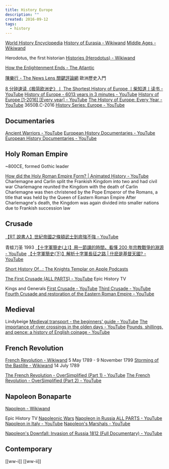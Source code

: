 ```yaml
---
title: History Europe
description: ""
created: 2016-09-12
tags:
  - history
---
```


[World History Encyclopedia](https://www.worldhistory.org/)
[History of Eurasia - Wikiwand](https://www.wikiwand.com/en/History_of_Eurasia)
[Middle Ages - Wikiwand](https://www.wikiwand.com/en/Middle_Ages)

Herodotus, the first historian
[Histories (Herodotus) - Wikiwand](<https://www.wikiwand.com/en/Histories_(Herodotus)>)

[How the Enlightenment Ends - The Atlantic](https://www.theatlantic.com/magazine/archive/2018/06/henry-kissinger-ai-could-mean-the-end-of-human-history/559124/)

[陳樂行 - The News Lens 關鍵評論網](https://www.thenewslens.com/author/Henry%20Chan) 歐洲歷史入門

[8 分钟速读《极简欧洲史》丨 The Shortest History of Europe 丨柴知道丨读书 - YouTube](https://www.youtube.com/watch?v=jBwHvGZZ7wk)
[History of Europe - 6013 years in 3 minutes - YouTube](https://www.youtube.com/watch?v=uxDyJ_6N-6A)
[History of Europe [1-2016] [Every year] - YouTube](https://www.youtube.com/watch?v=gn6mYygyxQk)
[The History of Europe: Every Year - YouTube](https://www.youtube.com/watch?v=oWWLECJnylM) 3650B.C-2016
[History Series: Europe - YouTube](https://www.youtube.com/playlist?list=PLEpnbGLPDdmFsiqrVYz-IeGrlYGqZn_Mx)

## Documentaries

[Ancient Warriors - YouTube](https://www.youtube.com/playlist?list=PLFxVdVoTuIGx-pGdeAc5rRTQRj1Sbp-MP)
[European History Documentaries - YouTube](https://www.youtube.com/playlist?list=PLOArLjRj3ekoq7K2ublcB5XGnnxMxAjWm)
[European History Documentaries - YouTube](https://www.youtube.com/playlist?list=PLFXjUhgSe6nnyKqYMmEmIbwaO024JE80v)

## Holy Roman Empire

~800CE, formed Gothic leader

[How did the Holy Roman Empire Form? | Animated History - YouTube](https://www.youtube.com/watch?v=0PN9f1Sz3bc)
Charlemagne and Carlin split the Frankish Kingdom into two and had civil war
Charlemagne reunited the Kingdom with the death of Carlin
Charlemagne was then christened by the Pope Emperor of the Romans, a title that was held by the Queen of Eastern Roman Empire
After Charlemagne's death, the Kingdom was again divided into smaller nations due to Frankish succession law

## Crusade

[【RT 說書人】世紀帝國之條頓武士到底強不強 - YouTube](https://www.youtube.com/watch?v=CuXCDBr5xB0)

青蛙刀圣 1993
[【十字軍簡史(上)】用一節課的時間，看懂 200 年宗教戰爭的淵源 - YouTube](https://www.youtube.com/watch?v=atrb3BpX0zs)
[【十字軍簡史(下)】解析十字軍長征之路 | 什麽是基督天國? - YouTube](https://www.youtube.com/watch?v=di-db_uPp4c)

[Short History Of...: The Knights Templar on Apple Podcasts](https://podcasts.apple.com/us/podcast/the-knights-templar/id1579040306?i=1000555089142)

[The First Crusade (ALL PARTS) - YouTube](https://www.youtube.com/watch?v=jiakD6Pm9eE) Epic History TV

Kings and Generals
[First Crusade - YouTube](https://www.youtube.com/playlist?list=PLaBYW76inbX6RqjG027zLO_svn3Fdv7Qa)
[Third Crusade - YouTube](https://www.youtube.com/playlist?list=PLaBYW76inbX6U-99gpw9C9xxVyqZ7gU3q)
[Fourth Crusade and restoration of the Eastern Roman Empire - YouTube](https://www.youtube.com/playlist?list=PLaBYW76inbX4ZjR4rodOOSc-zL1orP4hW)

## Medieval

Lindybeige
[Medieval transport - the beginners' guide - YouTube](https://www.youtube.com/watch?v=tdguh1D-fOk)
[The importance of river crossings in the olden days - YouTube](https://www.youtube.com/watch?v=1ZSl-ijkd7U)
[Pounds, shillings, and pence: a history of English coinage - YouTube](https://www.youtube.com/watch?v=R2paSGQRwvo)

## French Revolution

[French Revolution - Wikiwand](https://www.wikiwand.com/en/French_Revolution) 5 May 1789 - 9 November 1799
[Storming of the Bastille - Wikiwand](https://www.wikiwand.com/en/Storming_of_the_Bastille) 14 July 1789

[The French Revolution - OverSimplified (Part 1) - YouTube](https://www.youtube.com/watch?v=8qRZcXIODNU)
[The French Revolution - OverSimplified (Part 2) - YouTube](https://www.youtube.com/watch?v=EQmjXM4VK2U)

## Napoleon Bonaparte

[Napoleon - Wikiwand](https://www.wikiwand.com/en/Napoleon)

Epic History TV
[Napoleonic Wars](https://www.youtube.com/playlist?list=PLUOc2qodFHp-mOphKW9RzQLsFTt-IV9RY)
[Napoleon in Russia ALL PARTS - YouTube](https://www.youtube.com/watch?v=byH2WhzXjcQ)
[Napoleon in Italy - YouTube](https://www.youtube.com/playlist?list=PLUOc2qodFHp9ABETArJAlSKJ2K-_KSg2W)
[Napoleon's Marshals - YouTube](https://www.youtube.com/playlist?list=PLUOc2qodFHp9SqE7Cjl4Bkyup1o6JbCur)

[Napoleon's Downfall: Invasion of Russia 1812 (Full Documentary) - YouTube](https://www.youtube.com/watch?v=liokytT2TSk)

## Contemporary

[[ww-i]]
[[ww-ii]]
